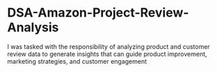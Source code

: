 # DSA-Amazon-Project-Review-Analysis
I was tasked with the responsibility of analyzing product and customer review data to generate insights that can guide product improvement, marketing strategies, and customer engagement
